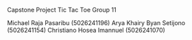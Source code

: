 Capstone Project Tic Tac Toe Group 11

Michael Raja Pasaribu (5026241196)
Arya Khairy Byan Setijono (5026241154)
Christiano Hosea Imannuel (5026241070)
